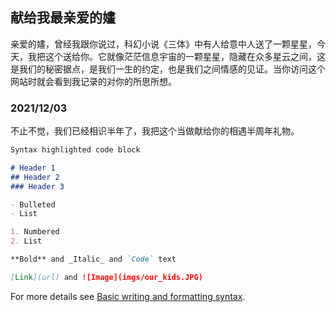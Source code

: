 ## 献给我最亲爱的嫿

亲爱的嫿，曾经我跟你说过，科幻小说《三体》中有人给意中人送了一颗星星，今天，我把这个送给你。它就像茫茫信息宇宙的一颗星星，隐藏在众多星云之间，这是我们的秘密据点，是我们一生的约定，也是我们之间情感的见证。当你访问这个网站时就会看到我记录的对你的所思所想。

### 2021/12/03

不止不觉，我们已经相识半年了，我把这个当做献给你的相遇半周年礼物。

```markdown
Syntax highlighted code block

# Header 1
## Header 2
### Header 3

- Bulleted
- List

1. Numbered
2. List

**Bold** and _Italic_ and `Code` text

[Link](url) and ![Image](imgs/our_kids.JPG)
```

For more details see [Basic writing and formatting syntax](https://docs.github.com/en/github/writing-on-github/getting-started-with-writing-and-formatting-on-github/basic-writing-and-formatting-syntax).
